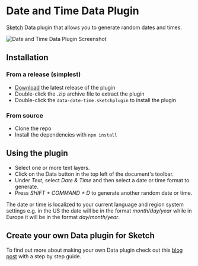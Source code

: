 # Date and Time Data Plugin

[Sketch](https://sketch.com) Data plugin that allows you to generate random dates and
times.

![Date and Time Data Plugin Screenshot](https://user-images.githubusercontent.com/69443/54696173-41b79680-4b23-11e9-8f6b-4ada2345627a.png)

## Installation

### From a release (simplest)

- [Download](https://github.com/skpm/data-date-time/releases/latest) the latest
release of the plugin
- Double-click the .zip archive file to extract the plugin
- Double-click the `data-date-time.sketchplugin` to install the plugin

### From source

- Clone the repo
- Install the dependencies with `npm install`

## Using the plugin

- Select one or more text layers.
- Click on the Data button in the top left of the document's toolbar.
- Under _Text_, select _Date & Time_ and then select a date or time format to
  generate.
- Press _SHIFT + COMMAND + D_ to generate another random date or time.

The date or time is localized to your current language and region system
settings e.g. in the US the date will be in the format _month/day/year_ while in Europe it will be in the format _day/month/year_.

## Create your own Data plugin for Sketch

To find out more about making your own Data plugin check out this [blog post](https://blog.sketchapp.com/do-more-with-data-2b765e870e4f) with a step by step guide.
